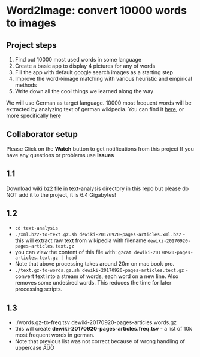 # Word2Image: convert 10000 words to images

## Project steps
1. Find out 10000 most used words in some language
2. Create a basic app to display 4 pictures for any of words
3. Fill the app with default google search images as a starting step
4. Improve the word->image matching with various heuristic and empirical methods
5. Write down all the cool things we learned along the way

We will use German as target language. 10000 most frequent words will be extracted by analyzing text of german wikipedia. You can find it [here](https://dumps.wikimedia.org), or more specifically [here](https://dumps.wikimedia.org/dewiki/20170920/dewiki-20170920-pages-articles.xml.bz2)

## Collaborator setup
Please Click on the __Watch__ button to get notifications from this project
If you have any questions or problems use __Issues__

## 1.1
Download wiki bz2 file in text-analysis directory in this repo but please do NOT add it to the project, it is 6.4 Gigabytes!

## 1.2
* `cd text-analysis`
* `./xml.bz2-to-text.gz.sh dewiki-20170920-pages-articles.xml.bz2` - this will extract raw text from wikipedia with filename `dewiki-20170920-pages-articles.text.gz`
* you can view the content of this file with: `gzcat dewiki-20170920-pages-articles.text.gz | head`
* Note that above processing takes around 20m on mac book pro.
* `./text.gz-to-words.gz.sh dewiki-20170920-pages-articles.text.gz` - convert text into a stream of words, each word on a new line. Also removes some undesired words. This reduces the time for later processing scripts.

## 1.3
* ./words.gz-to-freq.tsv dewiki-20170920-pages-articles.words.gz
* this will create __dewiki-20170920-pages-articles.freq.tsv__ - a list of 10k most frequent words in german.
* Note that previous list was not correct because of wrong handling of uppercase ÄÜÖ
